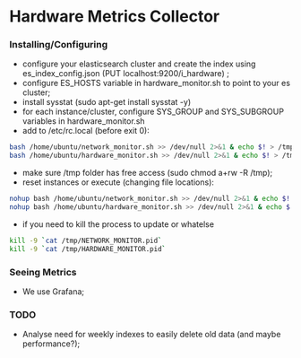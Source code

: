 # Hardware Metrics Collector

### Installing/Configuring

* configure your elasticsearch cluster and create the index using es_index_config.json (PUT localhost:9200/i_hardware) ;
* configure ES_HOSTS variable in hardware_monitor.sh to point to your es cluster;
* install sysstat (sudo apt-get install sysstat -y)
* for each instance/cluster, configure SYS_GROUP and SYS_SUBGROUP variables in hardware_monitor.sh
* add to /etc/rc.local (before exit 0):
```bash
bash /home/ubuntu/network_monitor.sh >> /dev/null 2>&1 & echo $! > /tmp/NETWORK_MONITOR.pid
bash /home/ubuntu/hardware_monitor.sh >> /dev/null 2>&1 & echo $! > /tmp/HARDWARE_MONITOR.pid
```
* make sure /tmp folder has free access (sudo chmod a+rw -R /tmp);
* reset instances or execute (changing file locations):
```bash
nohup bash /home/ubuntu/network_monitor.sh >> /dev/null 2>&1 & echo $! > /tmp/NETWORK_MONITOR.pid
nohup bash /home/ubuntu/hardware_monitor.sh >> /dev/null 2>&1 & echo $! > /tmp/HARDWARE_MONITOR.pid
```
* if you need to kill the process to update or whatelse
```bash
kill -9 `cat /tmp/NETWORK_MONITOR.pid`
kill -9 `cat /tmp/HARDWARE_MONITOR.pid`
```

### Seeing Metrics

* We use Grafana;

### TODO
* Analyse need for weekly indexes to easily delete old data (and maybe performance?);
